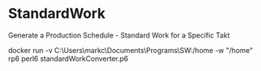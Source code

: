 # StandardWork

Generate a Production Schedule - Standard Work for a Specific Takt

docker run -v C:\Users\markc\Documents\Programs\SW:/home -w "/home" rp6 perl6 standardWorkConverter.p6
